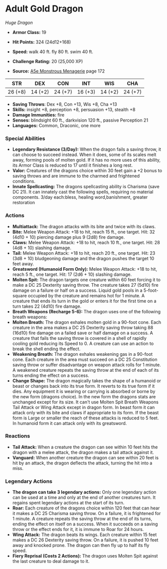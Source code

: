 # Adult Gold Dragon

*Huge* *Dragon*

- **Armor Class:** 19
- **Hit Points:** 324 (24d12+168)
- **Speed:** walk 40 ft. fly 80 ft. swim 40 ft.

- **Challenge Rating:** 20 (25,000 XP)
- **Source:** [A5e Monstrous Menagerie](https://enpublishingrpg.com/products/level-up-monstrous-menagerie-a5e) page 172

| STR | DEX | CON | INT | WIS | CHA |
| --- | --- | --- | --- | --- | --- |
| 26 (+8) | 14 (+2) | 24 (+7) | 16 (+3) | 14 (+2) | 24 (+7) |

- **Saving Throws**: Dex +8, Con +13, Wis +8, Cha +13
- **Skills:** insight +8, perception +8, persuasion +13, stealth +8
- **Damage Immunities:** fire
- **Senses:** blindsight 60 ft., darkvision 120 ft., passive Perception 21
- **Languages:** Common, Draconic, one more

### Special Abilities

- **Legendary Resistance (3/Day):** When the dragon fails a saving throw, it can choose to succeed instead. When it does, some of its scales melt away, forming pools of molten gold. If it has no more uses of this ability, its Armor Class is reduced to 17 until it finishes a long rest.
- **Valor:** Creatures of the dragons choice within 30 feet gain a +2 bonus to saving throws and are immune to the charmed and frightened conditions.
- **Innate Spellcasting:** The dragons spellcasting ability is Charisma (save DC 21). It can innately cast the following spells, requiring no material components. 3/day each:bless, healing word,banishment, greater restoration

### Actions

- **Multiattack:** The dragon attacks with its bite and twice with its claws.
- **Bite:** Melee Weapon Attack: +18 to hit, reach 15 ft., one target. Hit: 32 (4d10 + 10) piercing damage plus 9 (2d8) fire damage.
- **Claws:** Melee Weapon Attack: +18 to hit, reach 10 ft., one target. Hit: 28 (4d8 + 10) slashing damage.
- **Tail:** Melee Weapon Attack: +18 to hit, reach 20 ft., one target. Hit: 23 (3d8 + 10) bludgeoning damage  and the dragon pushes the target 10 feet away.
- **Greatsword (Humanoid Form Only):** Melee Weapon Attack: +18 to hit, reach 5 ft., one target. Hit: 17 (2d6 + 10) slashing damage.
- **Molten Spit:** The dragon targets one creature within 60 feet  forcing it to make a DC 25 Dexterity saving throw. The creature takes 27 (5d10) fire damage on a failure or half on a success. Liquid gold pools in a 5-foot-square occupied by the creature and remains hot for 1 minute. A creature that ends its turn in the gold or enters it for the first time on a turn takes 22 (4d10) fire damage.
- **Breath Weapons (Recharge 5-6):** The dragon uses one of the following breath weapons:
- **Molten Breath:** The dragon exhales molten gold in a 90-foot cone. Each creature in the area makes a DC 25 Dexterity saving throw  taking 88 (16d10) fire damage on a failed save or half damage on a success. A creature that fails the saving throw is covered in a shell of rapidly cooling gold  reducing its Speed to 0. A creature can use an action to break the shell  ending the effect.
- **Weakening Breath:** The dragon exhales weakening gas in a 90-foot cone. Each creature in the area must succeed on a DC 25 Constitution saving throw or suffer disadvantage on weapon attack rolls for 1 minute. A weakened creature repeats the saving throw at the end of each of its turns  ending the effect on a success.
- **Change Shape:** The dragon magically takes the shape of a humanoid or beast  or changes back into its true form. It reverts to its true form if it dies. Any equipment it is wearing or carrying is absorbed or borne by the new form (dragons choice). In the new form  the dragons stats are unchanged except for its size. It can't use Molten Spit  Breath Weapons  Tail Attack  or Wing Attack except in dragon form. In beast form  it can attack only with its bite and claws  if appropriate to its form. If the beast form is Large or smaller  the reach of these attacks is reduced to 5 feet. In humanoid form  it can attack only with its greatsword.

### Reactions

- **Tail Attack:** When a creature the dragon can see within 10 feet hits the dragon with a melee attack, the dragon makes a tail attack against it.
- **Vanguard:** When another creature the dragon can see within 20 feet is hit by an attack, the dragon deflects the attack, turning the hit into a miss.



### Legendary Actions

- **The dragon can take 3 legendary actions:** Only one legendary action can be used at a time and only at the end of another creatures turn. It regains spent legendary actions at the start of its turn.
- **Roar:** Each creature of the dragons choice within 120 feet that can hear it makes a DC 25 Charisma saving throw. On a failure, it is frightened for 1 minute. A creature repeats the saving throw at the end of its turns, ending the effect on itself on a success. When it succeeds on a saving throw or the effect ends for it, it is immune to Roar for 24 hours.
- **Wing Attack:** The dragon beats its wings. Each creature within 15 feet makes a DC 26 Dexterity saving throw. On a failure, it is pushed 10 feet away and knocked prone. The dragon can then fly up to half its fly speed.
- **Fiery Reprisal (Costs 2 Actions):** The dragon uses Molten Spit against the last creature to deal damage to it.
